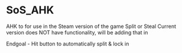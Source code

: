 # SoS_AHK
AHK to for use in the Steam version of the game Split or Steal
Current version does NOT have functionality, will be adding that in

Endgoal - Hit button to automatically split & lock in
